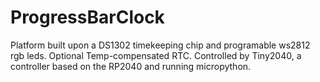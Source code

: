 # ProgressBarClock

Platform built upon a DS1302 timekeeping chip and programable ws2812 rgb leds. Optional Temp-compensated RTC. 
Controlled by Tiny2040, a controller based on the RP2040 and running micropython.
